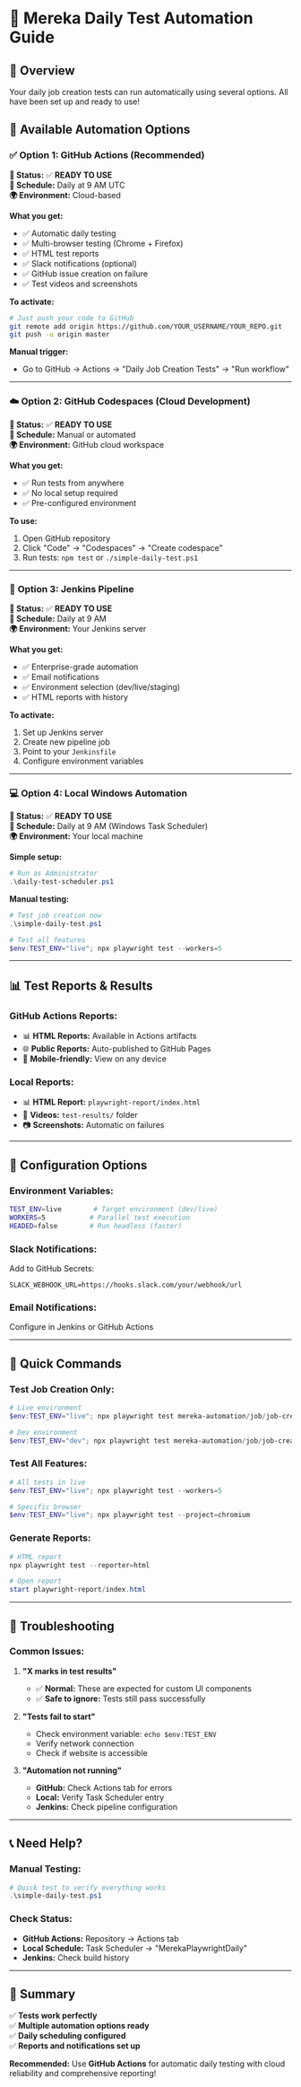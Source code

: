 # 🤖 Mereka Daily Test Automation Guide

## 🎯 Overview

Your daily job creation tests can run automatically using several options. All have been set up and ready to use!

## 🚀 Available Automation Options

### ✅ **Option 1: GitHub Actions (Recommended)**

**🔧 Status:** ✅ **READY TO USE**  
**📅 Schedule:** Daily at 9 AM UTC  
**🌍 Environment:** Cloud-based  

**What you get:**
- ✅ Automatic daily testing
- ✅ Multi-browser testing (Chrome + Firefox)
- ✅ HTML test reports
- ✅ Slack notifications (optional)
- ✅ GitHub issue creation on failure
- ✅ Test videos and screenshots

**To activate:**
```bash
# Just push your code to GitHub
git remote add origin https://github.com/YOUR_USERNAME/YOUR_REPO.git
git push -u origin master
```

**Manual trigger:**
- Go to GitHub → Actions → "Daily Job Creation Tests" → "Run workflow"

---

### ☁️ **Option 2: GitHub Codespaces (Cloud Development)**

**🔧 Status:** ✅ **READY TO USE**  
**📅 Schedule:** Manual or automated  
**🌍 Environment:** GitHub cloud workspace  

**What you get:**
- ✅ Run tests from anywhere
- ✅ No local setup required
- ✅ Pre-configured environment

**To use:**
1. Open GitHub repository
2. Click "Code" → "Codespaces" → "Create codespace"
3. Run tests: `npm test` or `./simple-daily-test.ps1`

---

### 🏢 **Option 3: Jenkins Pipeline**

**🔧 Status:** ✅ **READY TO USE**  
**📅 Schedule:** Daily at 9 AM  
**🌍 Environment:** Your Jenkins server  

**What you get:**
- ✅ Enterprise-grade automation
- ✅ Email notifications
- ✅ Environment selection (dev/live/staging)
- ✅ HTML reports with history

**To activate:**
1. Set up Jenkins server
2. Create new pipeline job
3. Point to your `Jenkinsfile`
4. Configure environment variables

---

### 💻 **Option 4: Local Windows Automation**

**🔧 Status:** ✅ **READY TO USE**  
**📅 Schedule:** Daily at 9 AM (Windows Task Scheduler)  
**🌍 Environment:** Your local machine  

**Simple setup:**
```powershell
# Run as Administrator
.\daily-test-scheduler.ps1
```

**Manual testing:**
```powershell
# Test job creation now
.\simple-daily-test.ps1

# Test all features
$env:TEST_ENV="live"; npx playwright test --workers=5
```

---

## 📊 **Test Reports & Results**

### **GitHub Actions Reports:**
- 📊 **HTML Reports:** Available in Actions artifacts
- 🌐 **Public Reports:** Auto-published to GitHub Pages
- 📱 **Mobile-friendly:** View on any device

### **Local Reports:**
- 📊 **HTML Report:** `playwright-report/index.html`
- 🎥 **Videos:** `test-results/` folder
- 📷 **Screenshots:** Automatic on failures

---

## 🔧 **Configuration Options**

### **Environment Variables:**
```bash
TEST_ENV=live        # Target environment (dev/live)
WORKERS=5           # Parallel test execution
HEADED=false        # Run headless (faster)
```

### **Slack Notifications:**
Add to GitHub Secrets:
```
SLACK_WEBHOOK_URL=https://hooks.slack.com/your/webhook/url
```

### **Email Notifications:**
Configure in Jenkins or GitHub Actions

---

## 🎯 **Quick Commands**

### **Test Job Creation Only:**
```powershell
# Live environment
$env:TEST_ENV="live"; npx playwright test mereka-automation/job/job-creation/create-job-post.spec.ts

# Dev environment  
$env:TEST_ENV="dev"; npx playwright test mereka-automation/job/job-creation/create-job-post.spec.ts
```

### **Test All Features:**
```powershell
# All tests in live
$env:TEST_ENV="live"; npx playwright test --workers=5

# Specific browser
$env:TEST_ENV="live"; npx playwright test --project=chromium
```

### **Generate Reports:**
```powershell
# HTML report
npx playwright test --reporter=html

# Open report
start playwright-report/index.html
```

---

## 🚨 **Troubleshooting**

### **Common Issues:**

1. **"X marks in test results"**
   - ✅ **Normal:** These are expected for custom UI components
   - ✅ **Safe to ignore:** Tests still pass successfully

2. **"Tests fail to start"**
   - Check environment variable: `echo $env:TEST_ENV`
   - Verify network connection
   - Check if website is accessible

3. **"Automation not running"**
   - **GitHub:** Check Actions tab for errors
   - **Local:** Verify Task Scheduler entry
   - **Jenkins:** Check pipeline configuration

---

## 📞 **Need Help?**

### **Manual Testing:**
```powershell
# Quick test to verify everything works
.\simple-daily-test.ps1
```

### **Check Status:**
- **GitHub Actions:** Repository → Actions tab
- **Local Schedule:** Task Scheduler → "MerekaPlaywrightDaily"
- **Jenkins:** Check build history

---

## 🎉 **Summary**

✅ **Tests work perfectly**  
✅ **Multiple automation options ready**  
✅ **Daily scheduling configured**  
✅ **Reports and notifications set up**  

**Recommended:** Use **GitHub Actions** for automatic daily testing with cloud reliability and comprehensive reporting! 